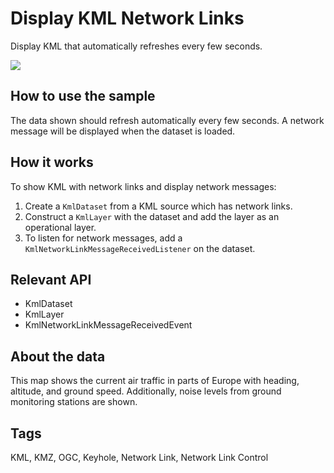 # Display KML Network Links

Display KML that automatically refreshes every few seconds.

![]("DisplayKMLNetworkLinks.png)

## How to use the sample

The data shown should refresh automatically every few seconds. A network message will be displayed when the dataset is loaded.

## How it works

To show KML with network links and display network messages:


  1. Create a `KmlDataset` from a KML source which has network links.
  2. Construct a `KmlLayer` with the dataset and add the layer as an operational layer.
  3. To listen for network messages, add a `KmlNetworkLinkMessageReceivedListener` on the dataset.


## Relevant API


* KmlDataset
* KmlLayer
* KmlNetworkLinkMessageReceivedEvent


## About the data

This map shows the current air traffic in parts of Europe with heading, altitude, and ground speed. Additionally, noise levels from ground monitoring stations are shown.

## Tags

KML, KMZ, OGC, Keyhole, Network Link, Network Link Control